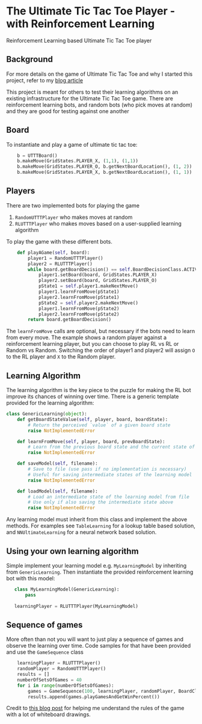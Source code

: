 # The Ultimate Tic Tac Toe Player - with Reinforcement Learning
Reinforcement Learning based Ultimate Tic Tac Toe player

## Background
For more details on the game of Ultimate Tic Tac Toe and why I started this project, refer to my [blog article](https://medium.com/@shayak_89588/playing-ultimate-tic-tac-toe-with-reinforcement-learning-7bea5b9d7252)

This project is meant for others to test their learning algorithms on an existing infrastructure for the Ultimate Tic Tac Toe game. There are reinforcement learning bots, and random bots (who pick moves at random) and they are good for testing against one another

## Board
To instantiate and play a game of ultimate tic tac toe:
```python
    b = UTTTBoard()
    b.makeMove(GridStates.PLAYER_X, (1,1), (1,1))
    b.makeMove(GridStates.PLAYER_O, b.getNextBoardLocation(), (1, 2))
    b.makeMove(GridStates.PLAYER_X, b.getNextBoardLocation(), (1, 1))
```

## Players
There are two implemented bots for playing the game
1. `RandomUTTTPlayer` who makes moves at random
1. `RLUTTTPlayer` who makes moves based on a user-supplied learning algorithm

To play the game with these different bots.
```python
    def playAGame(self, board):
        player1 = RandomUTTTPlayer()
        player2 = RLUTTTPlayer()
        while board.getBoardDecision() == self.BoardDecisionClass.ACTIVE:
            player1.setBoard(board, GridStates.PLAYER_X)
            player2.setBoard(board, GridStates.PLAYER_O)
            pState1 = self.player1.makeNextMove()
            player1.learnFromMove(pState1)
            player2.learnFromMove(pState1)
            pState2 = self.player2.makeNextMove()
            player1.learnFromMove(pState2)
            player2.learnFromMove(pState2)
        return board.getBoardDecision()
```
The `learnFromMove` calls are optional, but necessary if the bots need to learn from every move. The example shows a random player against a reinforcement learning player, but you can choose to play RL vs RL or Random vs Random. Switching the order of player1 and player2 will assign `O` to the RL player and `X` to the Random player.

## Learning Algorithm
The learning algorithm is the key piece to the puzzle for making the RL bot improve its chances of winning over time. There is a generic template provided for the learning algorithm:
```python
class GenericLearning(object):
    def getBoardStateValue(self, player, board, boardState):
        # Return the perceived `value` of a given board state
        raise NotImplementedError

    def learnFromMove(self, player, board, prevBoardState):
        # Learn from the previous board state and the current state of the board
        raise NotImplementedError

    def saveModel(self, filename):
        # Save to file (use pass if no implementation is necessary)
        # Useful for saving intermediate states of the learning model
        raise NotImplementedError

    def loadModel(self, filename):
        # Load an intermediate state of the learning model from file
        # Use only if also saving the intermediate state above
        raise NotImplementedError
```
Any learning model must inherit from this class and implement the above methods. For examples see `TableLearning` for a lookup table based solution, and `NNUltimateLearning` for a neural network based solution.

## Using your own learning algorithm
Simple implement your learning model e.g. `MyLearningModel` by inheriting from `GenericLearning`. Then instantiate the provided reinforcement learning bot with this model:
```python
   class MyLearningModel(GenericLearning):
       pass
   
   learningPlayer = RLUTTTPlayer(MyLearningModel)
```

## Sequence of games
More often than not you will want to just play a sequence of games and observe the learning over time. Code samples for that have been provided and use the `GameSequence` class
```python
    learningPlayer = RLUTTTPlayer()
    randomPlayer = RandomUTTTPlayer()
    results = []
    numberOfSetsOfGames = 40
    for i in range(numberOfSetsOfGames):
        games = GameSequence(100, learningPlayer, randomPlayer, BoardClass=UTTTBoard, BoardDecisionClass=UTTTBoardDecision)
        results.append(games.playGamesAndGetWinPercent())
```

Credit to [this blog post](https://mathwithbaddrawings.com/2013/06/16/ultimate-tic-tac-toe/) for helping me understand the rules of the game with a lot of whiteboard drawings.
